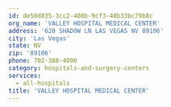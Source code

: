 ```yaml
---
id: de50d835-3cc2-408b-9cf3-48b33bc79b8c
org_name: 'VALLEY HOSPITAL MEDICAL CENTER'
address: '620 SHADOW LN LAS VEGAS NV 89106'
city: 'Las Vegas'
state: NV
zip: '89106'
phone: 702-388-4000
category: hospitals-and-surgery-centers
services:
  - all-hospitals
title: 'VALLEY HOSPITAL MEDICAL CENTER'
---
```

